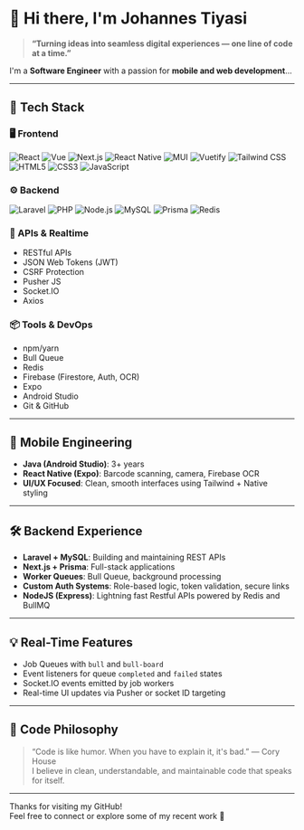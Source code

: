 # 👋 Hi there, I'm Johannes Tiyasi

> **“Turning ideas into seamless digital experiences — one line of code at a time.”**

I'm a **Software Engineer** with a passion for **mobile and web development**...

---

## 🚀 Tech Stack

### 🖥️ Frontend
![React](https://img.shields.io/badge/React-61DAFB?style=for-the-badge&logo=react&logoColor=white)
![Vue](https://img.shields.io/badge/Vue-4FC08D?style=for-the-badge&logo=vue.js&logoColor=white)
![Next.js](https://img.shields.io/badge/Next.js-000000?style=for-the-badge&logo=next.js&logoColor=white)
![React Native](https://img.shields.io/badge/React%20Native-61DAFB?style=for-the-badge&logo=react&logoColor=white)
![MUI](https://img.shields.io/badge/MUI-007FFF?style=for-the-badge&logo=mui&logoColor=white)
![Vuetify](https://img.shields.io/badge/Vuetify-1867C0?style=for-the-badge&logo=vuetify&logoColor=white)
![Tailwind CSS](https://img.shields.io/badge/TailwindCSS-38B2AC?style=for-the-badge&logo=tailwind-css&logoColor=white)
![HTML5](https://img.shields.io/badge/HTML5-E34F26?style=for-the-badge&logo=html5&logoColor=white)
![CSS3](https://img.shields.io/badge/CSS3-1572B6?style=for-the-badge&logo=css3&logoColor=white)
![JavaScript](https://img.shields.io/badge/JavaScript-F7DF1E?style=for-the-badge&logo=javascript&logoColor=black)

### ⚙️ Backend
![Laravel](https://img.shields.io/badge/Laravel-F9322C?style=for-the-badge&logo=laravel&logoColor=white)
![PHP](https://img.shields.io/badge/PHP-777BB4?style=for-the-badge&logo=php&logoColor=white)
![Node.js](https://img.shields.io/badge/Node.js-339933?style=for-the-badge&logo=nodedotjs&logoColor=white)
![MySQL](https://img.shields.io/badge/MySQL-4479A1?style=for-the-badge&logo=mysql&logoColor=white)
![Prisma](https://img.shields.io/badge/Prisma-2D3748?style=for-the-badge&logo=prisma&logoColor=white)
![Redis](https://img.shields.io/badge/Redis-DC382D?style=for-the-badge&logo=redis&logoColor=white)

### 🔌 APIs & Realtime
- RESTful APIs
- JSON Web Tokens (JWT)
- CSRF Protection
- Pusher JS
- Socket.IO
- Axios

### 📦 Tools & DevOps
- npm/yarn
- Bull Queue
- Redis
- Firebase (Firestore, Auth, OCR)
- Expo
- Android Studio
- Git & GitHub

---

## 📱 Mobile Engineering

- **Java (Android Studio)**: 3+ years
- **React Native (Expo)**: Barcode scanning, camera, Firebase OCR
- **UI/UX Focused**: Clean, smooth interfaces using Tailwind + Native styling

---

## 🛠️ Backend Experience

- **Laravel + MySQL**: Building and maintaining REST APIs
- **Next.js + Prisma**: Full-stack applications
- **Worker Queues**: Bull Queue, background processing
- **Custom Auth Systems**: Role-based logic, token validation, secure links
- **NodeJS (Express)**: Lightning fast Restful APIs powered by Redis and BullMQ

---

## 💡 Real-Time Features

- Job Queues with `bull` and `bull-board`
- Event listeners for queue `completed` and `failed` states
- Socket.IO events emitted by job workers
- Real-time UI updates via Pusher or socket ID targeting

---

## 📜 Code Philosophy

> “Code is like humor. When you have to explain it, it's bad.” — Cory House  
> I believe in clean, understandable, and maintainable code that speaks for itself.

---

Thanks for visiting my GitHub!  
Feel free to connect or explore some of my recent work 🚀  
